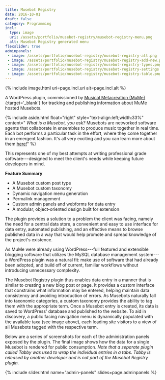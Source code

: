 ```yaml
---
title: Musebot Registry
date: 2016-10-01
draft: false
category: Programming
incl:
  type: image
  uri: /assets/portfolio/musebot-registry/musebot-registry-menu.png
  alt: Musebot Registry generated menu
flexslider: true
adminpanels:
 - image: /assets/portfolio/musebot-registry/musebot-registry-all.png
 - image: /assets/portfolio/musebot-registry/musebot-registry-add-new.png
 - image: /assets/portfolio/musebot-registry/musebot-registry-types.png
 - image: /assets/portfolio/musebot-registry/musebot-registry-settings.png
 - image: /assets/portfolio/musebot-registry/musebot-registry-table.png
---
```


{%
    include image.html
    uri=page.incl.uri
    alt=page.incl.alt
%}

A WordPress plugin, commissioned by [Musical Metacreation (MuMe)](http://musicalmetacreation.org/){:target='_blank'} for tracking and publishing information about MuMe hosted Musebots.<!--more-->

{%
    include aside.html
    float="right"
    style="text-align:left;width:33%"
    content="
    <em>What is a Musebot, you ask?</em> Musebots are networked software agents that collaborate in ensembles to produce music together in real time. Each bot performs a particular task in the effort, where they come together in an emergent fashion. It's all very exciting and you can learn more about them <a href='http://musicalmetacreation.org/musebots/' target='_blank'>here!</a>"
%}

This represents one of my best attempts at writing professional grade software---designed to meet the client's needs while keeping future developers in mind.

**Feature Summary**

- A Musebot custom post type
- A Musebot custom taxonomy
- Dynamic navigation menu generation
- Permalink management
- Custom admin panels and webforms for data entry
- A modular, object-oriented design built for extension

The plugin provides a solution to a problem the client was facing, namely the need for a central data store, a convenient and easy to use interface for data entry, automated publishing, and an effective means to browse published data in a way that would help promote and spread knowledge of the project's existence.

As MuMe were already using WordPress---full featured and extensible blogging software that utilizes the MySQL database management system---a WordPress plugin was a natural fit: make use of software that had already been adopted, and build off of current, familiar workflows without introducing unnecessary complexity.

The Musebot Registry plugin thus enables data entry in a manner that is similar to creating a new blog post or page. It provides a custom interface that constrains what information may be entered, helping maintain data consistency and avoiding introduction of errors. As Musebots naturally fall into taxonomic categories, a custom taxonomy provides the ability to tag them with the appropriate term. Once a Musebot entry is created, its data is saved to WordPress' database and published to the website. To aid in discovery, a public facing navigation menu is dynamically populated with the available taxa (see image above), each leading site visitors to a view of all Musebots tagged with the respective term.

Below are a series of screenshots for each of the administration panels exposed by the plugin. The final image shows how the data for a single Musebot is rendered for public consumption. *Note that a separate plugin called Tabby was used to wrap the individual entries in a tabs. Tabby is released by another developer and is not part of the Musebot Registry plugin.*

{%
    include slider.html
    name="admin-panels"
    slides=page.adminpanels
%}

